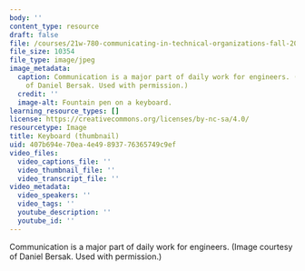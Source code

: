 ```yaml
---
body: ''
content_type: resource
draft: false
file: /courses/21w-780-communicating-in-technical-organizations-fall-2001/0960466ee0f3a9c0d5e494bd0cb323bb_21w-780f01-th.jpg
file_size: 10354
file_type: image/jpeg
image_metadata:
  caption: Communication is a major part of daily work for engineers. (Image courtesy
    of Daniel Bersak. Used with permission.)
  credit: ''
  image-alt: Fountain pen on a keyboard.
learning_resource_types: []
license: https://creativecommons.org/licenses/by-nc-sa/4.0/
resourcetype: Image
title: Keyboard (thumbnail)
uid: 407b694e-70ea-4e49-8937-76365749c9ef
video_files:
  video_captions_file: ''
  video_thumbnail_file: ''
  video_transcript_file: ''
video_metadata:
  video_speakers: ''
  video_tags: ''
  youtube_description: ''
  youtube_id: ''
---
```

Communication is a major part of daily work for engineers. (Image courtesy of Daniel Bersak. Used with permission.)